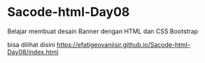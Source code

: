 # Sacode-html-Day08
Belajar membuat desain Banner dengan HTML dan CSS Bootstrap

bisa dilihat disini
https://efatigeovaniisir.github.io/Sacode-html-Day08/index.html
